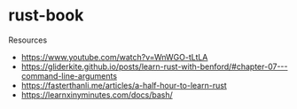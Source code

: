 # rust-book


Resources
* https://www.youtube.com/watch?v=WnWGO-tLtLA
* https://gliderkite.github.io/posts/learn-rust-with-benford/#chapter-07---command-line-arguments
* https://fasterthanli.me/articles/a-half-hour-to-learn-rust
* https://learnxinyminutes.com/docs/bash/
